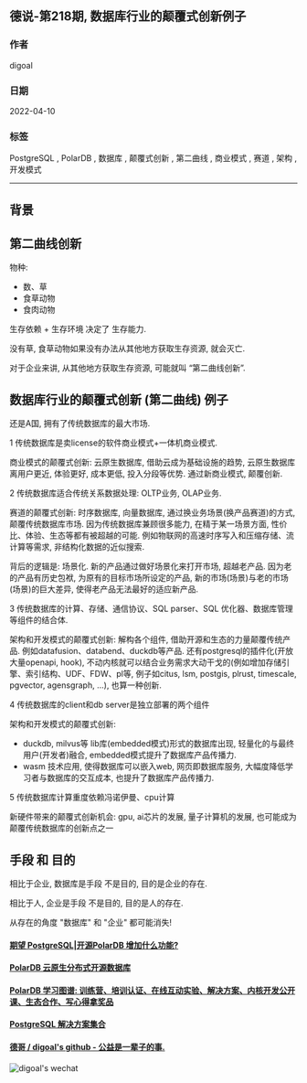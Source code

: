 ## 德说-第218期, 数据库行业的颠覆式创新例子            
            
### 作者            
digoal            
            
### 日期            
2022-04-10           
            
### 标签            
PostgreSQL , PolarDB , 数据库 , 颠覆式创新 , 第二曲线 , 商业模式 , 赛道 , 架构 , 开发模式        
            
----            
            
## 背景         
    
## 第二曲线创新    
物种:     
- 数、草    
- 食草动物    
- 食肉动物    
    
生存依赖 + 生存环境 决定了 生存能力.     
    
没有草, 食草动物如果没有办法从其他地方获取生存资源, 就会灭亡.      
    
对于企业来讲, 从其他地方获取生存资源, 可能就叫 “第二曲线创新”.       
    
## 数据库行业的颠覆式创新 (第二曲线) 例子       
还是A国, 拥有了传统数据库的最大市场.      
    
1 传统数据库是卖license的软件商业模式+一体机商业模式.       
  
商业模式的颠覆式创新: 云原生数据库, 借助云成为基础设施的趋势, 云原生数据库离用户更近, 体验更好, 成本更低, 投入分段等优势. 通过新商业模式, 颠覆创新.    
    
2 传统数据库适合传统关系数据处理: OLTP业务, OLAP业务.    
  
赛道的颠覆式创新: 时序数据库, 向量数据库, 通过换业务场景(换产品赛道)的方式, 颠覆传统数据库市场.  因为传统数据库兼顾很多能力, 在精于某一场景方面, 性价比、体验、生态等都有被超越的可能.  例如物联网的高速时序写入和压缩存储、流计算等需求, 非结构化数据的近似搜索.     
  
背后的逻辑是: 场景化.  新的产品通过做好场景化来打开市场, 超越老产品.   因为老的产品有历史包袱, 为原有的目标市场所设定的产品, 新的市场(场景)与老的市场(场景)的巨大差异, 使得老产品无法最好的适应新产品.      
    
3 传统数据库的计算、存储、通信协议、SQL parser、SQL 优化器、数据库管理等组件的结合体.     
  
架构和开发模式的颠覆式创新: 解构各个组件, 借助开源和生态的力量颠覆传统产品. 例如datafusion、databend、duckdb等产品.   还有postgresql的插件化(开放大量openapi, hook), 不动内核就可以结合业务需求大动干戈的(例如增加存储引擎、索引结构、UDF、FDW、pl等, 例子如citus, lsm, postgis, plrust, timescale, pgvector, agensgraph, ...), 也算一种创新.      
    
4 传统数据库的client和db server是独立部署的两个组件     
  
架构和开发模式的颠覆式创新:     
- duckdb, milvus等 lib库(embedded模式)形式的数据库出现, 轻量化的与最终用户(开发者)融合, embedded模式提升了数据库产品传播力.     
- wasm 技术应用, 使得数据库可以嵌入web, 网页即数据库服务, 大幅度降低学习者与数据库的交互成本, 也提升了数据库产品传播力.      
    
5 传统数据库计算重度依赖冯诺伊曼、cpu计算    
  
新硬件带来的颠覆式创新机会: gpu, ai芯片的发展, 量子计算机的发展, 也可能成为颠覆传统数据库的创新点之一    
    
## 手段 和 目的     
相比于企业, 数据库是手段 不是目的, 目的是企业的存在.    
    
相比于人, 企业是手段 不是目的, 目的是人的存在.    
    
从存在的角度 "数据库" 和 "企业" 都可能消失!      
    
      
  
#### [期望 PostgreSQL|开源PolarDB 增加什么功能?](https://github.com/digoal/blog/issues/76 "269ac3d1c492e938c0191101c7238216")
  
  
#### [PolarDB 云原生分布式开源数据库](https://github.com/ApsaraDB "57258f76c37864c6e6d23383d05714ea")
  
  
#### [PolarDB 学习图谱: 训练营、培训认证、在线互动实验、解决方案、内核开发公开课、生态合作、写心得拿奖品](https://www.aliyun.com/database/openpolardb/activity "8642f60e04ed0c814bf9cb9677976bd4")
  
  
#### [PostgreSQL 解决方案集合](../201706/20170601_02.md "40cff096e9ed7122c512b35d8561d9c8")
  
  
#### [德哥 / digoal's github - 公益是一辈子的事.](https://github.com/digoal/blog/blob/master/README.md "22709685feb7cab07d30f30387f0a9ae")
  
  
![digoal's wechat](../pic/digoal_weixin.jpg "f7ad92eeba24523fd47a6e1a0e691b59")
  
